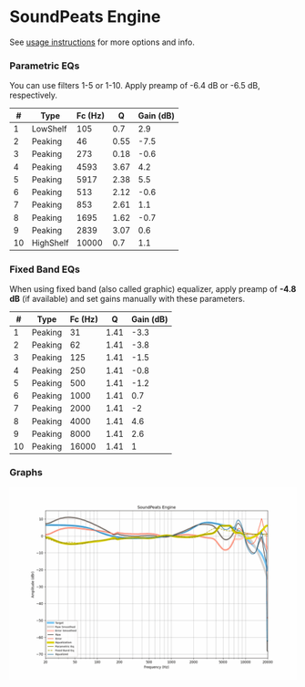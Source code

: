 # SoundPeats Engine
See [usage instructions](https://github.com/jaakkopasanen/AutoEq#usage) for more options and info.

### Parametric EQs
You can use filters 1-5 or 1-10. Apply preamp of -6.4 dB or -6.5 dB, respectively.

|   # | Type      |   Fc (Hz) |    Q |   Gain (dB) |
|-----|-----------|-----------|------|-------------|
|   1 | LowShelf  |       105 | 0.7  |         2.9 |
|   2 | Peaking   |        46 | 0.55 |        -7.5 |
|   3 | Peaking   |       273 | 0.18 |        -0.6 |
|   4 | Peaking   |      4593 | 3.67 |         4.2 |
|   5 | Peaking   |      5917 | 2.38 |         5.5 |
|   6 | Peaking   |       513 | 2.12 |        -0.6 |
|   7 | Peaking   |       853 | 2.61 |         1.1 |
|   8 | Peaking   |      1695 | 1.62 |        -0.7 |
|   9 | Peaking   |      2839 | 3.07 |         0.6 |
|  10 | HighShelf |     10000 | 0.7  |         1.1 |

### Fixed Band EQs
When using fixed band (also called graphic) equalizer, apply preamp of **-4.8 dB** (if available) and set gains manually with these parameters.

|   # | Type    |   Fc (Hz) |    Q |   Gain (dB) |
|-----|---------|-----------|------|-------------|
|   1 | Peaking |        31 | 1.41 |        -3.3 |
|   2 | Peaking |        62 | 1.41 |        -3.8 |
|   3 | Peaking |       125 | 1.41 |        -1.5 |
|   4 | Peaking |       250 | 1.41 |        -0.8 |
|   5 | Peaking |       500 | 1.41 |        -1.2 |
|   6 | Peaking |      1000 | 1.41 |         0.7 |
|   7 | Peaking |      2000 | 1.41 |        -2   |
|   8 | Peaking |      4000 | 1.41 |         4.6 |
|   9 | Peaking |      8000 | 1.41 |         2.6 |
|  10 | Peaking |     16000 | 1.41 |         1   |

### Graphs
![](./SoundPeats%20Engine.png)
